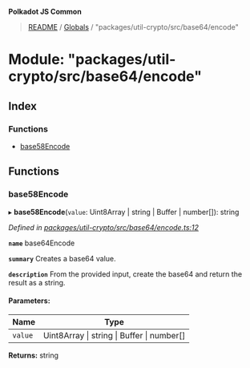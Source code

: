 **Polkadot JS Common**

> [README](../README.md) / [Globals](../globals.md) / "packages/util-crypto/src/base64/encode"

# Module: "packages/util-crypto/src/base64/encode"

## Index

### Functions

* [base58Encode](_packages_util_crypto_src_base64_encode_.md#base58encode)

## Functions

### base58Encode

▸ **base58Encode**(`value`: Uint8Array \| string \| Buffer \| number[]): string

*Defined in [packages/util-crypto/src/base64/encode.ts:12](https://github.com/polkadot-js/common/blob/30198d1a/packages/util-crypto/src/base64/encode.ts#L12)*

**`name`** base64Encode

**`summary`** Creates a base64 value.

**`description`** 
From the provided input, create the base64 and return the result as a string.

#### Parameters:

Name | Type |
------ | ------ |
`value` | Uint8Array \| string \| Buffer \| number[] |

**Returns:** string
